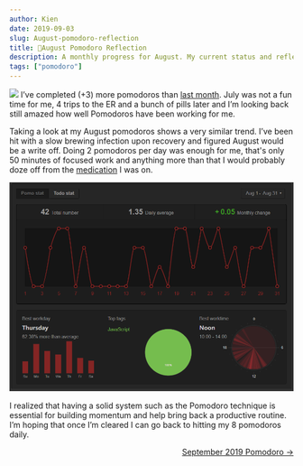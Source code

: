 ```yaml
---
author: Kien
date: 2019-09-03
slug: August-pomodoro-reflection
title: 🍅August Pomodoro Reflection
description: A monthly progress for August. My current status and reflection on my productivity, goals and achievements.
tags: ["pomodoro"]
---
```


![](https://images.unsplash.com/photo-1546094096-0df4bcaaa337?ixlib=rb-1.2.1&ixid=eyJhcHBfaWQiOjEyMDd9&auto=format&fit=crop&w=1352&q=80)
I’ve completed (+3) more pomodoros than [last month](/049-july-2019-pomodoro/). July was not a fun time for me, 4 trips to the ER and a bunch of pills later and I’m looking back still amazed how well Pomodoros have been working for me.

Taking a look at my August pomodoros shows a very similar trend. I’ve been hit with a slow brewing infection upon recovery and figured August would be a write off. Doing 2 pomodoros per day was enough for me, that's only 50 minutes of focused work and anything more than that I would probably doze off from the [medication](/053-cipro-zzz/) I was on.

![](./PomotodoAugust2019.png)

I realized that having a solid system such as the Pomodoro technique is essential for building momentum and help bring back a productive routine. I’m hoping that once I’m cleared I can go back to hitting my 8 pomodoros daily.

<div align="right"><a href="/055-september-2019-pomodoro/">September 2019 Pomodoro &rarr;</a></div>